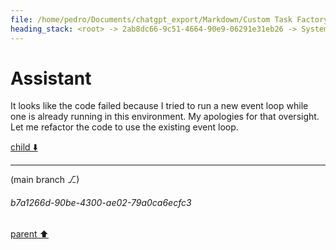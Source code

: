 ```yaml
---
file: /home/pedro/Documents/chatgpt_export/Markdown/Custom Task Factory Override.md
heading_stack: <root> -> 2ab8dc66-9c51-4664-90e9-06291e31eb26 -> System -> b8afa332-1ea4-489a-809b-ea613254549b -> System -> aaa2f793-43f9-4f7d-b610-c0383df035ef -> User -> e51f6927-b9b1-45af-902f-ed18fb8f792f -> Assistant -> c0e1b261-c980-4a5f-b391-32529049bb4a -> Tool -> de2b3bf3-2dc0-4443-b496-b9989d9a7faa -> Assistant
---
```

# Assistant

It looks like the code failed because I tried to run a new event loop while one is already running in this environment. My apologies for that oversight. Let me refactor the code to use the existing event loop.

[child ⬇️](#b7a1266d-90be-4300-ae02-79a0ca6ecfc3)

---

(main branch ⎇)
###### b7a1266d-90be-4300-ae02-79a0ca6ecfc3
[parent ⬆️](#de2b3bf3-2dc0-4443-b496-b9989d9a7faa)
